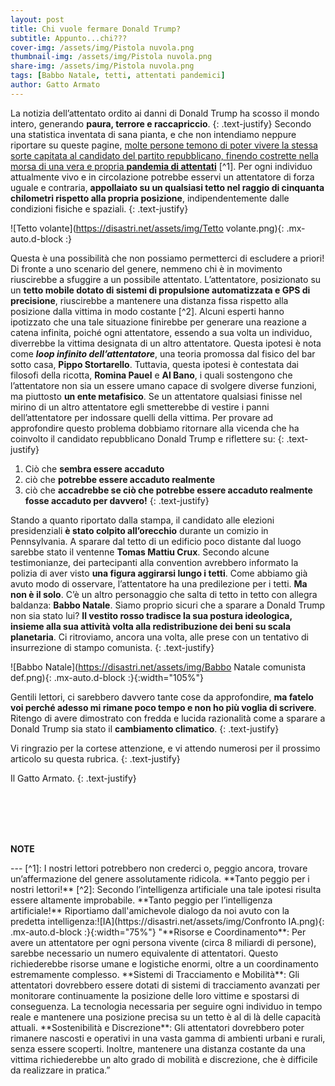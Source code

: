 ```yaml
---
layout: post
title: Chi vuole fermare Donald Trump?
subtitle: Appunto...chi???
cover-img: /assets/img/Pistola nuvola.png
thumbnail-img: /assets/img/Pistola nuvola.png 
share-img: /assets/img/Pistola nuvola.png
tags: [Babbo Natale, tetti, attentati pandemici]
author: Gatto Armato
---
```

La notizia dell’attentato ordito ai danni di Donald Trump ha scosso il mondo intero, generando **paura, terrore e raccapriccio**. 
{: .text-justify} 
Secondo una statistica inventata di sana pianta, e che non intendiamo neppure riportare su queste pagine, [molte persone temono di poter vivere la stessa sorte capitata al candidato del partito repubblicano, finendo costrette nella morsa di una vera e propria **pandemia di attentati**](https://www.dailymail.co.uk/news/article-13654961/Panic-alarms-given-new-MPs-safety-fears.html) [^1]. Per ogni individuo attualmente vivo e in circolazione potrebbe esservi un attentatore di forza uguale e contraria, **appollaiato su un qualsiasi tetto nel raggio di cinquanta chilometri rispetto alla propria posizione**, indipendentemente dalle condizioni fisiche e spaziali.
{: .text-justify} 

![Tetto volante](https://disastri.net/assets/img/Tetto volante.png){: .mx-auto.d-block :}

Questa è una possibilità che non possiamo permetterci di escludere a priori! Di fronte a uno scenario del genere, nemmeno chi è in movimento riuscirebbe a sfuggire a un possibile attentato. L’attentatore, posizionato su un **tetto mobile dotato di sistemi di propulsione automatizzata e GPS di precisione**, riuscirebbe a mantenere una distanza fissa rispetto alla posizione dalla vittima in modo costante [^2]. Alcuni esperti hanno ipotizzato che una tale situazione finirebbe per generare una reazione a catena infinita, poiché ogni attentatore, essendo a sua volta un individuo, diverrebbe la vittima designata di un altro attentatore. Questa ipotesi è nota come ***loop infinito dell’attentatore***, una teoria promossa dal fisico del bar sotto casa, **Pippo Stortarello**. Tuttavia, questa ipotesi è contestata dai filosofi della ricotta, **Romina Pauel** e **Al Bano**, i quali sostengono che l’attentatore non sia un essere umano capace di svolgere diverse funzioni, ma piuttosto **un ente metafisico**. Se un attentatore qualsiasi finisse nel mirino di un altro attentatore egli smetterebbe di vestire i panni dell’attentatore per indossare quelli della vittima. Per provare ad approfondire questo problema dobbiamo ritornare alla vicenda che ha coinvolto il candidato repubblicano Donald Trump e riflettere su: 
{: .text-justify} 


1. Ciò che **sembra essere accaduto**
2. ciò che **potrebbe essere accaduto realmente**
3. ciò che **accadrebbe se ciò che potrebbe essere accaduto realmente fosse accaduto per davvero!**
{: .text-justify} 


Stando a quanto riportato dalla stampa, il candidato alle elezioni presidenziali **è stato colpito all’orecchio** durante un comizio in Pennsylvania. A sparare dal tetto di un edificio poco distante dal luogo sarebbe stato il ventenne **Tomas Mattiu Crux**. Secondo alcune testimonianze, dei partecipanti alla convention avrebbero informato la polizia di aver visto **una figura aggirarsi lungo i tetti**. Come abbiamo già avuto modo di osservare, l’attentatore ha una predilezione per i tetti. **Ma non è il solo**. C’è un altro personaggio che salta di tetto in tetto con allegra baldanza: **Babbo Natale**. Siamo proprio sicuri che a sparare a Donald Trump non sia stato lui? **Il vestito rosso tradisce la sua postura ideologica, insieme alla sua attività volta alla redistribuzione dei beni su scala planetaria**. Ci ritroviamo, ancora una volta, alle prese con un tentativo di insurrezione di stampo comunista. 
{: .text-justify} 

![Babbo Natale](https://disastri.net/assets/img/Babbo Natale comunista def.png){: .mx-auto.d-block :}{:width="105%"}

Gentili lettori, ci sarebbero davvero tante cose da approfondire, **ma fatelo voi perché adesso mi rimane poco tempo e non ho più voglia di scrivere**. Ritengo di avere dimostrato con fredda e lucida razionalità come a sparare a Donald Trump sia stato il **cambiamento climatico**. 
{: .text-justify} 


Vi ringrazio per la cortese attenzione, e vi attendo numerosi per il prossimo articolo su questa rubrica.
{: .text-justify} 


Il Gatto Armato.
{: .text-justify} 

&nbsp;<br>
&nbsp;<br>
&nbsp;<br>
&nbsp;<br>

<p style="text-align: justify;"><b>NOTE</b></p>
---
[^1]: I nostri lettori potrebbero non crederci o, peggio ancora, trovare un’affermazione del genere assolutamente ridicola. **Tanto peggio per i nostri lettori!** 
[^2]: Secondo l’intelligenza artificiale una tale ipotesi risulta essere altamente improbabile. **Tanto peggio per l’intelligenza artificiale!** Riportiamo dall'amichevole dialogo da noi avuto con la predetta intelligenza:![IA](https://disastri.net/assets/img/Confronto IA.png){: .mx-auto.d-block :}{:width="75%"} "**Risorse e Coordinamento**: Per avere un attentatore per ogni persona vivente (circa 8 miliardi di persone), sarebbe necessario un numero equivalente di attentatori. Questo richiederebbe risorse umane e logistiche enormi, oltre a un coordinamento estremamente complesso. **Sistemi di Tracciamento e Mobilità**: Gli attentatori dovrebbero essere dotati di sistemi di tracciamento avanzati per monitorare continuamente la posizione delle loro vittime e spostarsi di conseguenza. La tecnologia necessaria per seguire ogni individuo in tempo reale e mantenere una posizione precisa su un tetto è al di là delle capacità attuali. **Sostenibilità e Discrezione**: Gli attentatori dovrebbero poter rimanere nascosti e operativi in una vasta gamma di ambienti urbani e rurali, senza essere scoperti. Inoltre, mantenere una distanza costante da una vittima richiederebbe un alto grado di mobilità e discrezione, che è difficile da realizzare in pratica.” 
